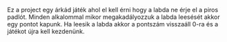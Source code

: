 Ez a project egy árkád játék ahol el kell érni hogy a labda ne érje el a piros padlót.
Minden alkalommal mikor megakadályozzuk a labda leesését akkor egy pontot kapunk.
Ha leesik a labda akkor a pontszám visszaáll 0-ra és a játékot újra kell kezdenünk.
